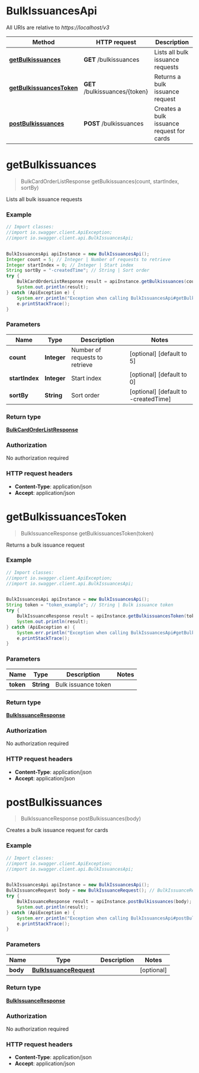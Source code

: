 # BulkIssuancesApi

All URIs are relative to *https://localhost/v3*

Method | HTTP request | Description
------------- | ------------- | -------------
[**getBulkissuances**](BulkIssuancesApi.md#getBulkissuances) | **GET** /bulkissuances | Lists all bulk issuance requests
[**getBulkissuancesToken**](BulkIssuancesApi.md#getBulkissuancesToken) | **GET** /bulkissuances/{token} | Returns a bulk issuance request
[**postBulkissuances**](BulkIssuancesApi.md#postBulkissuances) | **POST** /bulkissuances | Creates a bulk issuance request for cards


<a name="getBulkissuances"></a>
# **getBulkissuances**
> BulkCardOrderListResponse getBulkissuances(count, startIndex, sortBy)

Lists all bulk issuance requests



### Example
```java
// Import classes:
//import io.swagger.client.ApiException;
//import io.swagger.client.api.BulkIssuancesApi;


BulkIssuancesApi apiInstance = new BulkIssuancesApi();
Integer count = 5; // Integer | Number of requests to retrieve
Integer startIndex = 0; // Integer | Start index
String sortBy = "-createdTime"; // String | Sort order
try {
    BulkCardOrderListResponse result = apiInstance.getBulkissuances(count, startIndex, sortBy);
    System.out.println(result);
} catch (ApiException e) {
    System.err.println("Exception when calling BulkIssuancesApi#getBulkissuances");
    e.printStackTrace();
}
```

### Parameters

Name | Type | Description  | Notes
------------- | ------------- | ------------- | -------------
 **count** | **Integer**| Number of requests to retrieve | [optional] [default to 5]
 **startIndex** | **Integer**| Start index | [optional] [default to 0]
 **sortBy** | **String**| Sort order | [optional] [default to -createdTime]

### Return type

[**BulkCardOrderListResponse**](BulkCardOrderListResponse.md)

### Authorization

No authorization required

### HTTP request headers

 - **Content-Type**: application/json
 - **Accept**: application/json

<a name="getBulkissuancesToken"></a>
# **getBulkissuancesToken**
> BulkIssuanceResponse getBulkissuancesToken(token)

Returns a bulk issuance request



### Example
```java
// Import classes:
//import io.swagger.client.ApiException;
//import io.swagger.client.api.BulkIssuancesApi;


BulkIssuancesApi apiInstance = new BulkIssuancesApi();
String token = "token_example"; // String | Bulk issuance token
try {
    BulkIssuanceResponse result = apiInstance.getBulkissuancesToken(token);
    System.out.println(result);
} catch (ApiException e) {
    System.err.println("Exception when calling BulkIssuancesApi#getBulkissuancesToken");
    e.printStackTrace();
}
```

### Parameters

Name | Type | Description  | Notes
------------- | ------------- | ------------- | -------------
 **token** | **String**| Bulk issuance token |

### Return type

[**BulkIssuanceResponse**](BulkIssuanceResponse.md)

### Authorization

No authorization required

### HTTP request headers

 - **Content-Type**: application/json
 - **Accept**: application/json

<a name="postBulkissuances"></a>
# **postBulkissuances**
> BulkIssuanceResponse postBulkissuances(body)

Creates a bulk issuance request for cards



### Example
```java
// Import classes:
//import io.swagger.client.ApiException;
//import io.swagger.client.api.BulkIssuancesApi;


BulkIssuancesApi apiInstance = new BulkIssuancesApi();
BulkIssuanceRequest body = new BulkIssuanceRequest(); // BulkIssuanceRequest | 
try {
    BulkIssuanceResponse result = apiInstance.postBulkissuances(body);
    System.out.println(result);
} catch (ApiException e) {
    System.err.println("Exception when calling BulkIssuancesApi#postBulkissuances");
    e.printStackTrace();
}
```

### Parameters

Name | Type | Description  | Notes
------------- | ------------- | ------------- | -------------
 **body** | [**BulkIssuanceRequest**](BulkIssuanceRequest.md)|  | [optional]

### Return type

[**BulkIssuanceResponse**](BulkIssuanceResponse.md)

### Authorization

No authorization required

### HTTP request headers

 - **Content-Type**: application/json
 - **Accept**: application/json

